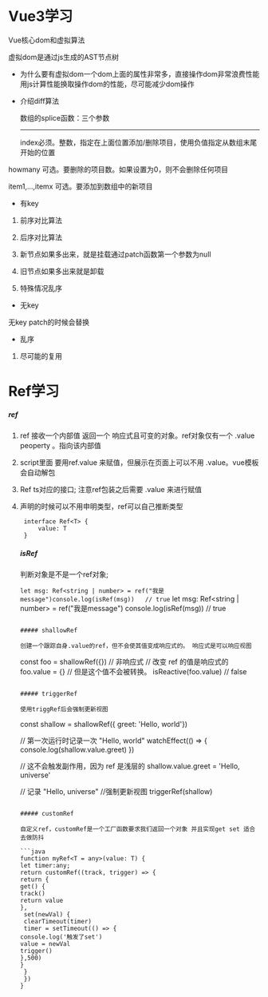 # Vue3学习

Vue核心dom和虚拟算法

虚拟dom是通过js生成的AST节点树

- 为什么要有虚拟dom一个dom上面的属性非常多，直接操作dom非常浪费性能用js计算性能换取操作dom的性能，尽可能减少dom操作

- 介绍diff算法
  
  数组的splice函数：三个参数
  
  ---
  
  index必须。整数，指定在上面位置添加/删除项目，使用负值指定从数组末尾开始的位置

howmany 可选。要删除的项目数。如果设置为0，则不会删除任何项目

item1,...,itemx 可选。要添加到数组中的新项目

- 有key
1. 前序对比算法

2. 后序对比算法

3. 新节点如果多出来，就是挂载通过patch函数第一个参数为null

4. 旧节点如果多出来就是卸载

5. 特殊情况乱序
- 无key

无key patch的时候会替换

- 乱序
1. 尽可能的复用

# Ref学习

##### ref

1. ref 接收一个内部值 返回一个 响应式且可变的对象。ref对象仅有一个 .value peoperty 。指向该内部值

2. script里面 要用ref.value 来赋值，但展示在页面上可以不用 .value。vue模板会自动解包

3. Ref ts对应的接口; 注意ref包装之后需要 .value 来进行赋值

4. 声明的时候可以不用申明类型，ref可以自己推断类型
   
   ```
    interface Ref<T> {
        value: T
    }
   ```
   
   ##### isRef
   
   判断对象是不是一个ref对象;
   
   ```let msg: Ref<string | number> = ref("我是message")console.log(isRef(msg))   // true```
   let msg: Ref&lt;string | number&gt; = ref(&quot;我是message&quot;)
   console.log(isRef(msg)) // true
   
   ```
   
   ##### shallowRef
   
   创建一个跟踪自身.value的ref，但不会使其值变成响应式的。 响应式是可以响应视图
   
   ```
   
   const foo = shallowRef({}) // 非响应式
   // 改变 ref 的值是响应式的
   foo.value = {} // 但是这个值不会被转换。
   isReactive(foo.value) // false
   
   ```
   
   ##### triggerRef
   
   使用triggRef后会强制更新视图
   
   ```
   
   const shallow = shallowRef({
    greet: 'Hello, world'})
   
   // 第一次运行时记录一次 "Hello, world"
   watchEffect(() => { 
   console.log(shallow.value.greet)
   })
   
   // 这不会触发副作用，因为 ref 是浅层的
   shallow.value.greet = 'Hello, universe'
   
   // 记录 "Hello, universe" //强制更新视图
   triggerRef(shallow)
   
   ```
   
   ##### customRef
   
   自定义ref，customRef是一个工厂函数要求我们返回一个对象 并且实现get set 适合去做防抖
   
   ```java
   function myRef<T = any>(value: T) { 
   let timer:any; 
   return customRef((track, trigger) => { 
   return { 
   get() { 
   track() 
   return value 
   },
    set(newVal) {
    clearTimeout(timer)
    timer = setTimeout(() => { 
   console.log('触发了set') 
   value = newVal 
   trigger() 
   },500) 
   }
    }
    })
   }
   ```
